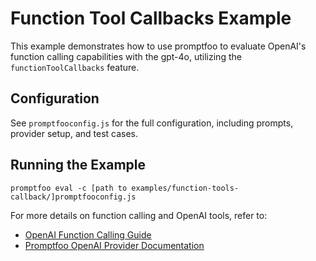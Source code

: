 # Function Tool Callbacks Example

This example demonstrates how to use promptfoo to evaluate OpenAI's function calling capabilities with the gpt-4o, utilizing the `functionToolCallbacks` feature.

## Configuration

See `promptfooconfig.js` for the full configuration, including prompts, provider setup, and test cases.

## Running the Example

```
promptfoo eval -c [path to examples/function-tools-callback/]promptfooconfig.js
```

For more details on function calling and OpenAI tools, refer to:

- [OpenAI Function Calling Guide](https://platform.openai.com/docs/guides/function-calling)
- [Promptfoo OpenAI Provider Documentation](https://promptfoo.dev/docs/providers/openai)
